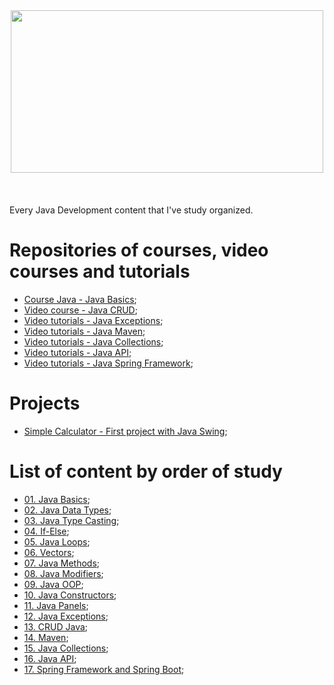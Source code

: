 <div align="center"><img decoding="async" loading="lazy" width="500" height="260" src="https://cdn.icon-icons.com/icons2/2699/PNG/512/java_logo_icon_168609.png"></div>
</br>
</br>
</br>
 Every Java Development content that I've study organized.

# Repositories of courses, video courses and tutorials

- [Course Java - Java Basics](https://github.com/LuanTMoura/Java-Development-Content/tree/main/Content/Courses/Aulas-MySQL-Curso-em-Video);
- [Video course - Java CRUD](https://github.com/LuanTMoura/Java-Development-Content/tree/main/Content/Courses/CRUD-Java);
- [Video tutorials - Java Exceptions](https://github.com/LuanTMoura/Java-Development-Content/tree/main/Content/Courses/Study-Exceptions);
- [Video tutorials - Java Maven](https://github.com/LuanTMoura/Java-Development-Content/tree/main/Content/Courses/Study-Maven);
- [Video tutorials - Java Collections](https://github.com/LuanTMoura/Java-Development-Content/tree/main/Content/Courses/Study-Java-Collections);
- [Video tutorials - Java API](https://github.com/LuanTMoura/Java-Development-Content/tree/main/Content/Courses/Study-Java-API);
- [Video tutorials - Java Spring Framework](https://github.com/LuanTMoura/Java-Development-Content/tree/main/Content/Courses/Study-Java-Spring);

# Projects

- [Simple Calculator - First project with Java Swing](https://github.com/LuanTMoura/Simple-Calculator);

# List of content by order of study
- [01. Java Basics](https://github.com/LuanTMoura/Java-Development-Content/blob/main/Content/01.%20Java%20Basics.md);
- [02. Java Data Types](https://github.com/LuanTMoura/Java-Development-Content/blob/main/Content/02.%20Java%20Data%20Types.md);
- [03. Java Type Casting](https://github.com/LuanTMoura/Java-Development-Content/blob/main/Content/03.%20Java%20Type%20Casting.md);
- [04. If-Else](https://github.com/LuanTMoura/Java-Development-Content/blob/main/Content/04.%20If-Else.md);
- [05. Java Loops](https://github.com/LuanTMoura/Java-Development-Content/blob/main/Content/05.%20Java%20Loops.md);
- [06. Vectors](https://github.com/LuanTMoura/Java-Development-Content/blob/main/Content/06.%20Vectors.md);
- [07. Java Methods](https://github.com/LuanTMoura/Java-Development-Content/blob/main/Content/07.%20Methods.md);
- [08. Java Modifiers](https://github.com/LuanTMoura/Java-Development-Content/blob/main/Content/08.%20Java%20Modifiers.md);
- [09. Java OOP](https://github.com/LuanTMoura/Java-Development-Content/blob/main/Content/09.%20Java%20OOP.md);
- [10. Java Constructors](https://github.com/LuanTMoura/Java-Development-Content/blob/main/Content/10.%20Java%20Constructors.md);
- [11. Java Panels](https://github.com/LuanTMoura/Java-Development-Content/blob/main/Content/11.%20Java%20Panels.md);
- [12. Java Exceptions](https://github.com/LuanTMoura/Java-Development-Content/blob/main/Content/12.%20Java%20Exceptions.md);
- [13. CRUD Java](https://github.com/LuanTMoura/Java-Development-Content/blob/main/Content/13.%20CRUD%20Java.md);
- [14. Maven](https://github.com/LuanTMoura/Java-Development-Content/blob/main/Content/14.%20Maven.md);
- [15. Java Collections](https://github.com/LuanTMoura/Java-Development-Content/blob/main/Content/15.%20Java%20Collections.md);
- [16. Java API](https://github.com/LuanTMoura/Java-Development-Content/blob/main/Content/16.%20Java%20API.md);
- [17. Spring Framework and Spring Boot](https://github.com/LuanTMoura/Java-Development-Content/blob/main/Content/17.%20Java%20Spring.md);
